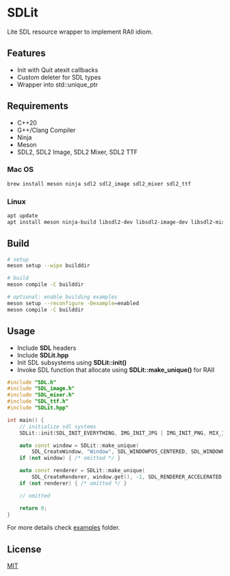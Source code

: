 # SDLit

Lite SDL resource wrapper to implement RAII idiom.

## Features

* Init with Quit atexit callbacks
* Custom deleter for SDL types
* Wrapper into std::unique\_ptr

## Requirements

* C++20
* G++/Clang Compiler
* Ninja
* Meson
* SDL2, SDL2 Image, SDL2 Mixer, SDL2 TTF

### Mac OS
```bash
brew install meson ninja sdl2 sdl2_image sdl2_mixer sdl2_ttf
```

### Linux

```bash
apt update
apt install meson ninja-build libsdl2-dev libsdl2-image-dev libsdl2-mixer-dev libsdl2-ttf-dev
```

## Build

```bash
# setup
meson setup --wipe builddir

# build
meson compile -C builddir

# optional: enable building examples
meson setup --reconfigure -Dexample=enabled
meson compile -C builddir

```

## Usage

* Include __SDL__ headers
* Include __SDLit.hpp__
* Init SDL subsystems using __SDLit::init()__
* Invoke SDL function that allocate using __SDLit::make_unique()__ for RAII

```cpp
#include "SDL.h"
#include "SDL_image.h"
#include "SDL_mixer.h"
#include "SDL_ttf.h"
#include "SDLit.hpp"

int main() {
    // initialize sdl systems
    SDLit::init(SDL_INIT_EVERYTHING, IMG_INIT_JPG | IMG_INIT_PNG, MIX_INIT_MP3, true);

    auto const window = SDLit::make_unique(
        SDL_CreateWindow, "Window", SDL_WINDOWPOS_CENTERED, SDL_WINDOWPOS_CENTERED, 640, 480, 0U);
    if (not window) { /* omitted */ }

    auto const renderer = SDLit::make_unique(
        SDL_CreateRenderer, window.get(), -1, SDL_RENDERER_ACCELERATED | SDL_RENDERER_PRESENTVSYNC);
    if (not renderer) { /* omitted */ }

    // omitted

    return 0;
}
```

For more details check [examples](examples) folder.

## License

[MIT](LICENSE.md)
